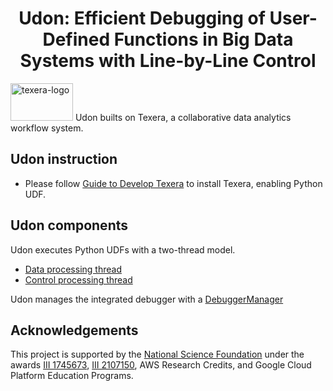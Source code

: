 <h1 align="center">Udon: Efficient Debugging of User-Defined Functions in Big Data Systems with Line-by-Line Control</h1>

<img src="core/new-gui/src/assets/logos/full_logo_small.png" alt="texera-logo" width="100px" height="60px"/> Udon builts on Texera, a collaborative data analytics workflow system.


## Udon instruction

* Please follow [Guide to Develop Texera](https://github.com/Texera/texera/wiki/Guide-for-Developers) to install Texera, enabling Python UDF.


## Udon components
Udon executes Python UDFs with a two-thread model.
- [Data processing thread](https://github.com/Texera/Udon/blob/master/core/amber/src/main/python/core/runnables/data_processor.py)
- [Control processing thread](https://github.com/Texera/Udon/blob/master/core/amber/src/main/python/core/runnables/main_loop.py)

Udon manages the integrated debugger with a [DebuggerManager](https://github.com/Texera/Udon/blob/master/core/amber/src/main/python/core/architecture/managers/debug_manager.py)


## Acknowledgements

This project is supported by the <a href="http://www.nsf.gov">National Science Foundation</a> under the awards [III 1745673](https://www.nsf.gov/awardsearch/showAward?AWD_ID=1745673), [III 2107150](https://www.nsf.gov/awardsearch/showAward?AWD_ID=2107150), AWS Research Credits, and Google Cloud Platform Education Programs.
